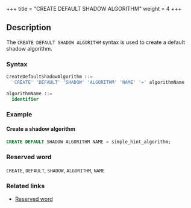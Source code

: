 +++
title = "CREATE DEFAULT SHADOW ALGORITHM"
weight = 4
+++

## Description

The `CREATE DEFAULT SHADOW ALGORITHM` syntax is used to create a default shadow algorithm.

### Syntax

```sql
CreateDefaultShadowAlgorithm ::=
  'CREATE' 'DEFAULT' 'SHADOW' 'ALGORITHM' 'NAME' '=' algorithmName
    
algorithmName ::=
  identifier
```

### Example

#### Create a shadow algorithm

```sql
CREATE DEFAULT SHADOW ALGORITHM NAME = simple_hint_algorithm;
```

### Reserved word

`CREATE`, `DEFAULT`, `SHADOW`, `ALGORITHM`, `NAME`

### Related links

- [Reserved word](/en/reference/distsql/syntax/reserved-word/)
